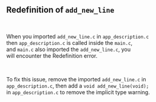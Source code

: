 ## Redefinition of `add_new_line`

<br />

When you imported `add_new_line.c` in `app_description.c` <br />
then `app_description.c` is called inside the `main.c`, <br />
and `main.c` also imported the `add_new_line.c`, you <br />
will encounter the Redefinition error. <br />

<br />

To fix this issue, remove the imported `add_new_line.c` in <br />
`app_description.c`, then add a `void add_new_line(void);` <br />
in `app_description.c` to remove the implicit type warning. <br />
